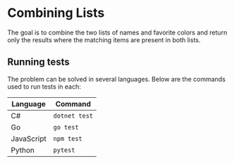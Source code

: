 # Combining Lists

The goal is to combine the two lists of names and favorite colors and return only the results where the matching items are present in both lists.

## Running tests

The problem can be solved in several languages. Below are the commands used to run tests in each:

| Language | Command |
| -------- | ------- |
| C# | `dotnet test` |
| Go | `go test` |
| JavaScript | `npm test` |
| Python | `pytest` |
